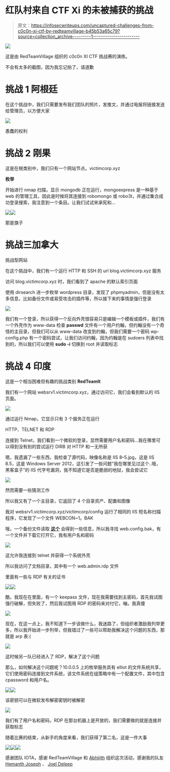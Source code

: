 # 红队村来自 CTF Xi 的未被捕获的挑战

> 原文：<https://infosecwriteups.com/uncaptured-challenges-from-c0c0n-xi-ctf-by-redteamvillage-b45b53a65c79?source=collection_archive---------1----------------------->

![](img/423208318e7486adc90a57fe0dc8a65c.png)

这是由 RedTeamVillage 组织的 c0c0n XI CTF 挑战赛的演练。

不会有太多的截图，因为我忘记拍了，请道歉

# **挑战 1 阿根廷**

在这个挑战中，我们只需要发布我们团队的照片，发推文，并通过电报将链接发送给管理员，以方便大家

![](img/503381200a322f6bcd0a595aa17c81db.png)

愚蠢的权利

# 挑战 2 刚果

这是在根类别中，我们只有一个网站节点。victimcorp.xyz

**枚举**

开始进行 nmap 扫描，显示 mongodb 正在运行，mongoexpress 是一种基于 web 的管理工具，因此是时候将其连接到 robomongo 或 robo3t，并通过集合成功登录搜索，我注意到一个条目。让我们试试宋承宪和…

![](img/2a7daea6040a0fd31f841c1c7424daa4.png)![](img/cd07f941940f0e81df486a2a0a4101aa.png)

那是旗子

# **挑战三加拿大**

挑战型网站

在这个挑战中，我们有一个运行 HTTP 和 SSH 的 url blog.victimcorp.xyz 服务

访问 blog.victimcorp.xyz 时，我们看到了 apache 的默认索引页面

使用 dirsearch 进一步枚举 wordpress 目录，发现了 phpmyadmin，但是没有太多信息，比如备份文件或易受攻击的插件等，所以接下来的事情是强行登录

![](img/68320d7e1a0e2f023f2a9c9cbf25018d.png)

我们有一个登录，所以获得一个反向外壳很容易只是编辑一个模板或插件，我们有一个外壳作为 www-data 检查 **passwd** 文件有一个用户约翰，但约翰没有一个奇怪的主目录，但我们可以从 www-data 改变到约翰，但我们需要一个密码 wp-config.php 有一个密码尝试，让我们访问约翰，因为约翰是在 sudoers 列表中找到的，所以我们可以使用 **sudo -i** 切换到 root 并读取标志

# **挑战 4 印度**

这是一个相当困难但有趣的挑战类别 **RedTeamIt**

我们有一个网站 websrv1.victimcorp.xyz，通过访问它，我们会看到默认的 IIS 页面。

![](img/4ef3208b5326e186ee149619ecfa9c40.png)

通过运行 Nmap，它显示只有 3 个服务正在运行

HTTP、TELNET 和 RDP

连接到 Telnet，我们看到一个微软的登录，显然需要用户名和密码…我在哪里可以得到没有别的尝试运行 DIRB 对 HTTP 和一无所获

嗯，我遗漏了一些东西，我检查了源代码，映像名称是 IIS 8–5.jpg，这是 IIS 8.5，这是 Windows Server 2012，这引发了一些问题“我在哪里见过这个..哦，黑客盒子”的 IIS 代字号漏洞，我不知道它是否是脆弱的地狱，我会尝试它

![](img/cb04fb90d4c1facbdce321c0d7bd9cb5.png)

然而需要一些猜测工作

所以我又有了一个主目录，它返回了 4 个目录资产、配置和图像

我对 websrv1.victimcorp.xyz/victimcorp/config 运行了相同的 IIS 短名称扫描程序，它发现了一个文件 WEBCON~1。BAK

哦，一个备份文件读取 [**这个**](https://support.detectify.com/customer/portal/articles/1711520-microsoft-iis-tilde-vulnerability) 会得到一些信息，所以我寻找 web.config.bak，有一个文件并下载它打开它，我有用户名和密码

![](img/f07dbdf9fb248568a01335dffdd65cc3.png)

这允许我连接到 telnet 并获得一个系统外壳

所以我访问了文档目录，其中有一个 web.admin.rdp 文件

里面有一些与 RDP 有关的证书

![](img/b4345529878b59c20852e194a8843377.png)![](img/613a6e2971842c6cee0a79fda8645705.png)

酷，我现在在里面，有一个 keepass 文件，现在我需要找到主密码，首先我试图强行破解，但失败了，然后我试图用 RDP 的密码来对付它，嘣，我真傻

![](img/ad4b4b600782a576b7c332ee21f3bd75.png)

现在，在这一点上，我不知道下一步该做什么，我迷路了，但组织者激励我列举更多，所以我开始进一步列举，但我错过了一些可以帮助我解决这个问题的东西，那就是 arp 表:(

![](img/21f9cc432cfc7d4682fd461705dbac81.png)

这时候另一队已经进入了 RDP，解决了这个问题

那么，如何解决这个问题呢？10.0.0.5 上的枚举服务具有 elliot 的文件系统共享，它们使用密码连接到文件系统，该文件系统在组策略中有一个配置文件，其中包含 cpassword 和用户名。

![](img/512d6ef5256dee459ecaf616cdd543b9.png)![](img/57d03c675088f462eba876063f60f993.png)

该密钥可以在微软发布解密密钥时被解密

![](img/3a18e7f2968bc986c5ccffe1ccfc78fb.png)

我们有了用户名和密码，RDP 在那台机器上是开放的，我们需要做的就是连接并获取标志

随着比赛的结束，从新手的角度来看，我们获得了第二名，这是一件大事

![](img/eac25c934b7e89e4245a5499575aef9b.png)![](img/799ab241cb352e340088f8244a165bcf.png)![](img/71931291d36c111c6c00a09275a7ba4c.png)

感谢团队 IOTA，感谢 RedTeamVillage 和 [Abhijith](https://twitter.com/abhijithbr) 组织这次活动，感谢我的队友 [Hemanth Joseph](https://twitter.com/Hemanthvj) 、 [Joel Deleep](https://twitter.com/joeldeleep)